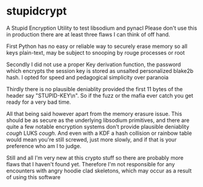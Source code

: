 # stupidcrypt
A Stupid Encryption Utility to test libsodium and pynacl
Please don't use this in production there are at least three flaws I can think of off 
hand.

First Python has no easy or reliable way to securely erase memory so all keys plain-text, may be 
subject to snooping by rouge processes or root

Secondly I did not use a proper Key derivation function, the password which encrypts the 
session key is stored as unsalted personalized blake2b hash. I opted for speed and pedagogical 
simplicity over paranoia 

Thirdly there is no plausible deniablity provided the first 11 bytes of the header say 
"STUPID-KEY\n". So if the fuzz or the mafia ever catch you get ready for a very bad time.

All that being said however apart from the memory erasure issue. This should be as secure as 
the underlying libsodium primitives, and there are quite a few notable encryption systems 
don't provide plausible deniablity *cough* LUKS *cough*. And even with a KDF a hash collision 
or rainbow table would mean you're still  screwed, just more slowly, and if that is your 
preference who am I to judge.

Still and all I'm very new at this crypto stuff so there are probably more flaws that I haven't 
found yet. Therefore I'm not responsible for any encounters with angry hoodie clad skeletons, 
which may occur as a result of using this software  

